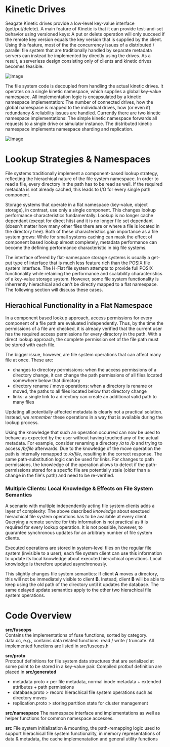 # Kinetic Drives

Seagate Kinetic drives provide a low-level key-value interface (get/put/delete). A main feature of Kinetic is that it can provide test-and-set behavior using versioned keys: A put or delete operation will only succeed if the remote key version equals the key version that is supplied by the client. Using this feature, most of the the concurrency issues of a distributed / parallel file system that are traditionally handled by separate metadata servers can instead be implemented by directly using the drives. As a result, a serverless design consisting only of clients and kinetic drives becomes feasible. 

![Image](../../wiki/distributed-fs.png?raw=true)

The file system code is decoupled from handling the actual kinetic drives. It operates on a single kinetic namespace, which supplies a global key-value namespace. All implementation logic is encapsulated by a kinetic namespace implementation: The number of connected drives, how the global namespace is mapped to the individual drives, how (or even if) redundancy & reliability issues are handled. Currently there are two kinetic namespace implementations: The simple kinetic namespace forwards all requests to a single drive or simulator instance. The distributed kinetic namespace implements namespace sharding and replication. 

![Image](../../wiki/kinetic-namespace.png?raw=true)


# Lookup Strategies & Namespaces

File systems traditionally implement a component-based lookup strategy, reflecting the hierachical nature of the file system namespace. In order to read a file, every directory in the path has to be read as well. If the required metadata is not already cached, this leads to I/O for every single path component. 

Storage systems that operate in a flat namespace (key-value, object storage), in contrast, use only a single component. This changes lookup performance characteristics fundamentally: Lookup is no longer cache dependant (except for direct hits) and it is no longer file set dependant (doesn't matter how many other files there are or where a file is located in the directory tree). Both of these characteristics gain importance as a file system grows: While for small systems caching can mask the effect of component based lookup almost completely, metadata performance can become the defining performance characteristic in big file systems. 

The interface offered by flat-namespace storage systems is usually a get-put type of interface that is much less feature rich than the POSIX file system interface. The H-Flat file system attempts to provide full POSIX functionality while retaining the performance and scalability characteristics of a key-value storage system. However, some file system functionality is inherrently hierachical and can't be directly mapped to a flat namespace. The following section will discuss these cases. 

## Hierachical Functionality in a Flat Namespace

In a component based lookup approach, access permissions for every component of a file path are evaluated independently. Thus, by the time the permissions of a file are checked, it is already verified that the current user has the required access permissions for every directory in the path. With a direct lookup approach, the complete permission set of the file path must be stored with each file. 

The bigger issue, however, are file system operations that can affect many file at once. These are: 

+ changes to directory permissions: when the access permissions of a directory change, it can change the path permissions of all files located somewhere below that directory
+ directory rename / move operations: when a directory is rename or moved, the paths to all files located below that directory change
+ links: a single link to a directory can create an additional valid path to many files

Updating all potentially affected metadata is clearly not a practical solution. Instead, we *remember* these operations in a way that is available during the lookup process. 

Using the knowledge that such an operation occurred can now be used to behave as expected by the user without having touched any of the actual metadata. For example, consider renaming a directory */a* to */b* and trying to access */b/file* afterwards. Due to the knowledge of the move operation the path is internally remapped to */a/file*, resulting in the correct response. The same path-substitution logic can be used for links. For changes to path permissions, the knowledge of the operation allows to detect if the path-permissions stored for a specfic file are potentially stale (older than a change in the file's path) and need to be re-verified. 


### Multiple Clients: Local Knowledge & Effects on File System Semantics
A scenario with multiple independently acting file system clients adds a layer of complexity: The above described *knowledge* about exectued hierachical file system operations has to be available at every client. Querying a remote service for this information is not practical as it is required for every lookup operation. It is not possible, however, to guarantee synchronous updates for an arbitrary number of file system clients. 

Executed operations are stored in system-level files on the regular file system (invisible to a user); each file system client can use this information to update its local knowledge about executed hierachical operations. Local knowledge is therefore updated asynchronously. 

This slightly changes file system semantics: If client **A** moves a directory, this will not be immediately visible to client **B**. Instead, client **B** will be able to keep using the old path of the directory until it updates the database. The same delayed update semantics apply to the other two hierachical file system operations. 


# Code Overview 

**src/fuseops**  
Contains the implementations of fuse functions, sorted by category. data.cc, e.g., contains data related functions: read / write / truncate. All implemented functions are listed in src/fuseops.h

**src/proto**  
Protobuf definitions for file system data structures that are serialized at some point to be stored in a key-value pair. Compiled protbuf definition are placed in **src/generated**  
+ metadata.proto > per file metadata, normal inode metadata + extended attributes + path permissions
+ database.proto > record hierachical file system operations such as directory moves
+ replication.proto > storing partition state for cluster management

**src/namespace** 
The namespace interface and implementations as well as helper functions for common namespace accesses. 

**src**
File system initialization & mounting, the path-remapping logic used to support hierachical file system functionality, in memory representations of data & metadata, the cache implemenatation and general utility functions
